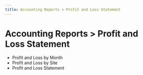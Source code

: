 ```yaml
---
title: Accounting Reports > Profit and Loss Statement
---
```


# Accounting Reports > Profit and Loss Statement

- Profit and Loss by Month
- Profit and Loss by Site
- Profit and Loss Statement
